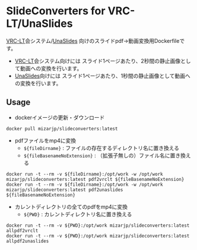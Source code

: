 # SlideConverters for VRC-LT/UnaSlides 

[VRC-LT](https://vrc-lt.org/)会システム/[UnaSlides](https://booth.pm/ja/items/4141632) 向けのスライドpdf→動画変換用Dockerfileです。

- [VRC-LT](https://vrc-lt.org/)会システム向けには スライド1ページあたり、2秒間の静止画像として動画への変換を行います。
- [UnaSlides](https://booth.pm/ja/items/4141632)向けには スライド1ページあたり、1秒間の静止画像として動画への変換を行います。

## Usage

- dockerイメージの更新・ダウンロード

```
docker pull mizarjp/slideconverters:latest
```

- pdfファイルをmp4に変換
    - `${fileDirname}` : ファイルの存在するディレクトリ名に置き換える
    - `${fileBasenameNoExtension}` : （拡張子無しの）ファイル名に置き換える

```
docker run -t --rm -v ${fileDirname}:/opt/work -w /opt/work mizarjp/slideconverters:latest pdf2vrclt ${fileBasenameNoExtension}
docker run -t --rm -v ${fileDirname}:/opt/work -w /opt/work mizarjp/slideconverters:latest pdf2unaslides ${fileBasenameNoExtension}
```

- カレントディレクトリの全てのpdfをmp4に変換
    - `${PWD}` : カレントディレクトリ名に置き換える

```
docker run -t --rm -v ${PWD}:/opt/work mizarjp/slideconverters:latest allpdf2vrclt
docker run -t --rm -v ${PWD}:/opt/work mizarjp/slideconverters:latest allpdf2unaslides
```
